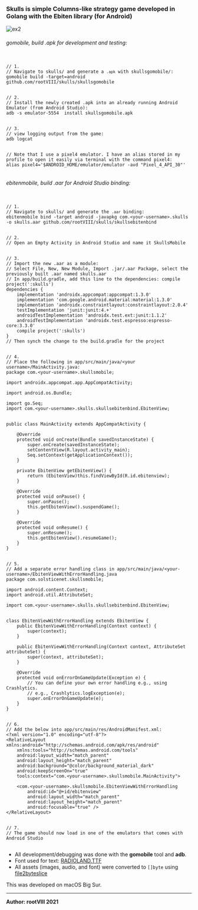 ### Skulls is simple Columns-like strategy game developed in Golang with the Ebiten library (for Android)


<img src="https://images2.imgbox.com/a6/ab/4hlQKK3q_o.png" alt="ex2"/>


###### gomobile, build .apk for development and testing:

<pre>
  <code>
// 1.
// Navigate to skulls/ and generate a <code>.apk</code> with skullsgomobile/:
gomobile build -target=android github.com/rootVIII/skulls/skullsgomobile


// 2.
// Install the newly created .apk into an already running Android Emulator (from Android Studio):
adb -s emulator-5554  install skullsgomobile.apk


// 3. 
// view logging output from the game:
adb logcat


// Note that I use a pixel4 emulator. I have an alias stored in my profile to open it easily via terminal with the command pixel4:
alias pixel4='$ANDROID_HOME/emulator/emulator -avd "Pixel_4_API_30"'
  </code>
</pre>


###### ebitenmobile, build .aar for Android Studio binding:

<pre>
  <code>
// 1.
// Navigate to skulls/ and generate the <code>.aar</code> binding:
ebitenmobile bind -target android -javapkg com.&lt;your-username&gt;.skulls -o skulls.aar github.com/rootVIII/skulls/skullsebitenbind


// 2.
// Open an Empty Activity in Android Studio and name it SkullsMobile


// 3.
// Import the new .aar as a module:
// Select File, New, New Module, Import .jar/.aar Package, select the previously built .aar named skulls.aar
// In app/build.gradle, add this line to the dependencies: compile project(':skulls')
dependencies {
    implementation 'androidx.appcompat:appcompat:1.3.0'
    implementation 'com.google.android.material:material:1.3.0'
    implementation 'androidx.constraintlayout:constraintlayout:2.0.4'
    testImplementation 'junit:junit:4.+'
    androidTestImplementation 'androidx.test.ext:junit:1.1.2'
    androidTestImplementation 'androidx.test.espresso:espresso-core:3.3.0'
    compile project(':skulls')
}
// Then synch the change to the build.gradle for the project


// 4.
// Place the following in app/src/main/java/&lt;your username&gt;/MainActivity.java:
package com.&lt;your-username&gt;.skullsmobile;

import androidx.appcompat.app.AppCompatActivity;

import android.os.Bundle;

import go.Seq;
import com.&lt;your-username&gt;.skulls.skullsebitenbind.EbitenView;


public class MainActivity extends AppCompatActivity {

    @Override
    protected void onCreate(Bundle savedInstanceState) {
        super.onCreate(savedInstanceState);
        setContentView(R.layout.activity_main);
        Seq.setContext(getApplicationContext());
    }

    private EbitenView getEbitenView() {
        return (EbitenView)this.findViewById(R.id.ebitenview);
    }

    @Override
    protected void onPause() {
        super.onPause();
        this.getEbitenView().suspendGame();
    }

    @Override
    protected void onResume() {
        super.onResume();
        this.getEbitenView().resumeGame();
    }
}


// 5.
// Add a separate error handling class in app/src/main/java/&lt;your-username&gt;/EbitenViewWithErrorHandling.java
package com.solsticenet.skullsmobile;

import android.content.Context;
import android.util.AttributeSet;

import com.&lt;your-username&gt;.skulls.skullsebitenbind.EbitenView;


class EbitenViewWithErrorHandling extends EbitenView {
    public EbitenViewWithErrorHandling(Context context) {
        super(context);
    }

    public EbitenViewWithErrorHandling(Context context, AttributeSet attributeSet) {
        super(context, attributeSet);
    }

    @Override
    protected void onErrorOnGameUpdate(Exception e) {
        // You can define your own error handling e.g., using Crashlytics.
        // e.g., Crashlytics.logException(e);
        super.onErrorOnGameUpdate(e);
    }
}


// 6.
// Add the below into app/src/main/res/AndroidManifest.xml:
&lt;?xml version="1.0" encoding="utf-8"?&gt;
&lt;RelativeLayout xmlns:android="http://schemas.android.com/apk/res/android"
    xmlns:tools="http://schemas.android.com/tools"
    android:layout_width="match_parent"
    android:layout_height="match_parent"
    android:background="@color/background_material_dark"
    android:keepScreenOn="true"
    tools:context="com.&lt;your-username&gt;.skullsmobile.MainActivity"&gt;

    &lt;com.&lt;your-username&gt;.skullsmobile.EbitenViewWithErrorHandling
        android:id="@+id/ebitenview"
        android:layout_width="match_parent"
        android:layout_height="match_parent"
        android:focusable="true" /&gt;
&lt;/RelativeLayout&gt;


// 7.
// The game should now load in one of the emulators that comes with Android Studio
  </code>
</pre>


<ul>
  <li>
    All development/debugging was done with the <b>gomobile</b> tool and <b>adb</b>.
  </li>
  <li>
    Font used for text: <a href="https://www.dafont.com/radioland.font">RADIOLAND.TTF</a> 
  </li>
  <li>
  All assets (images, audio, and font) were converted to <code>[]byte</code> using <a href="https://github.com/hajimehoshi/file2byteslice">file2byteslice</a>
  </li>
</ul>


This was developed on macOS Big Sur.
<hr>
<b>Author: rootVIII  2021</b>
<br><br>
